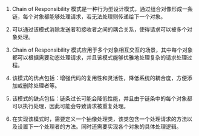 

1. Chain of Responsibility 模式是一种行为型设计模式，通过组合对像形成一条链，每个对象都能够处理请求，若无法处理则传递给下一个对象。

2. 可以通过该模式消除发送者和接收者之间的耦合关系，使得请求可以被多个对象处理。

3. Chain of Responsibility 模式应用于多个对象相互交互的场景，其中每个对象都可以根据需要动态处理请求，并且该模式能够优雅地处理复杂的请求处理过程。

4. 该模式的优点包括：增强代码的复用性和灵活性，降低系统的耦合度，方便添加或删除处理者等。

5. 该模式的缺点包括：链条过长可能会降低性能，并且由于链条中的每个对象都可以执行处理，因此可能会导致请求被重复处理。

6. 在实现该模式时，需要定义一个抽像处理类，该类包含一个处理请求的方法以及设置下一个处理者的方法。同时还需要实现各个对象的具体处理逻辑。